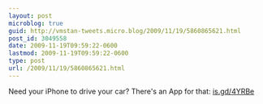```yaml
---
layout: post
microblog: true
guid: http://vmstan-tweets.micro.blog/2009/11/19/5860865621.html
post_id: 3049558
date: 2009-11-19T09:59:22-0600
lastmod: 2009-11-19T09:59:22-0600
type: post
url: /2009/11/19/5860865621.html
---
```

Need your iPhone to drive your car? There's an App for that:  [is.gd/4YRBe](http://is.gd/4YRBe)
